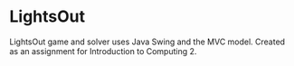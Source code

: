 # LightsOut

LightsOut game and solver uses Java Swing and the MVC model.
Created as an assignment for Introduction to Computing 2.

